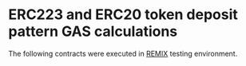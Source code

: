 # ERC223 and ERC20 token deposit pattern GAS calculations

The following contracts were executed in [REMIX](https://remix.ethereum.org/#optimize=true&runs=200&evmVersion=null&version=soljson-v0.8.19+commit.7dd6d404.js&language=Solidity&lang=en) testing environment.

